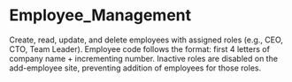 # Employee_Management
Create, read, update, and delete employees with assigned roles (e.g., CEO, CTO, Team Leader). Employee code follows the format: first 4 letters of company name + incrementing number. Inactive roles are disabled on the add-employee site, preventing addition of employees for those roles.
